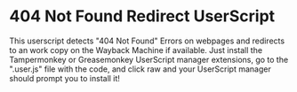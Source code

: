 # 404 Not Found Redirect UserScript
This userscript detects "404 Not Found" Errors on webpages and redirects to an work copy on the Wayback Machine if available. Just install the Tampermonkey or Greasemonkey UserScript manager extensions, go to the ".user.js" file with the code, and click raw and your UserScript manager should prompt you to install it!
